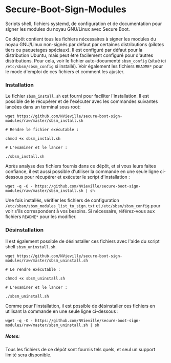 # Secure-Boot-Sign-Modules

Scripts shell, fichiers systemd, de configuration et de documentation pour signer les modules du noyau GNU/Linux avec Secure Boot.

Ce dépôt contient tous les fichiers nécessaires à signer les modules du noyau GNU/Linux non-signés par défaut par certaines distributions (pilotes tiers ou paquetages spéciaux). Il est configuré par défaut pour la distribution Ubuntu, mais peut être facilement configuré pour d'autres distributions.
Pour cela, voir le fichier auto-documenté `sbsm_config` (situé ici `/etc/sbsm/sbsm_config` si installé).
Voir également les fichiers `README*` pour le mode d'emploi de ces fichiers et comment les ajuster.
### Installation
Le fichier `sbsm_install.sh` est fourni pour faciliter l'installation. Il est possible de le récupérer et de l'exécuter avec les commandes suivantes lancées dans un terminal sous root:
```
wget https://github.com/NVieville/secure-boot-sign-modules/raw/master/sbsm_install.sh

# Rendre le fichier exécutable :

chmod +x sbsm_install.sh

# L'examiner et le lancer :

./sbsm_install.sh
```

Après analyse des fichiers fournis dans ce dépôt, et si vous leurs faites confiance, il est aussi possible d'utiliser la commande en une seule ligne ci-dessous pour récupérer et exécuter le script d'installation :
```
wget -q -O - https://github.com/NVieville/secure-boot-sign-modules/raw/master/sbsm_install.sh | sh
```
Une fois installés, vérifier les fichiers de configuration `/etc/sbsm/sbsm_modules_list_to_sign.txt` et `/etc/sbsm/sbsm_config` pour voir s'ils correspondent à vos besoins. Si nécessaire, référez-vous aux fichiers `README*` pour les modifier.
### Désinstallation
Il est également possible de désinstaller ces fichiers avec l'aide du script shell `sbsm_uninstall.sh`.
```
wget https://github.com/NVieville/secure-boot-sign-modules/raw/master/sbsm_uninstall.sh

# Le rendre exécutable :

chmod +x sbsm_uninstall.sh

# L'examiner et le lancer :

./sbsm_uninstall.sh
```
Comme pour l'installation, il est possible de désinstaller ces fichiers en utilisant la commande en une seule ligne ci-dessous :
```
wget -q -O - https://github.com/NVieville/secure-boot-sign-modules/raw/master/sbsm_uninstall.sh | sh
```
##### Notes:
Tous les fichiers de ce dépôt sont fournis tels quels, et seul un support limité sera disponible.

